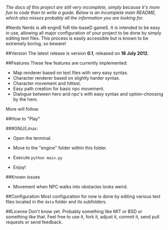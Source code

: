 _The docs of this project are still very incomplete, simply because it's more fun to code than to write a guide. Below is an incomplete main README, which also misses probably all the information you are looking for._

#Nerds
Nerds is aN enginE foR tile-baseD gameS. It is intended to be easy in use, allowing all major configuration of your project to be done by simply editing text files. This process is easily accessible but is known to be extremely boring, so beware!

##Version
The latest release is version __0.1__, released on __18 July 2012__.

##Features
These few features are currently implemented:

* Map renderer based on text files with very easy syntax.
* Character renderer based on slightly harder syntax.
* Character movement and hittest.
* Easy path creation for basic npc movement.
* Dialogue between hero and npc's with easy syntax and option-choosing by the hero.

More will follow.

##How to "Play"

###GNU/Linux:

* Open the terminal.

* Move to the "engine" folder within this folder.

* Execute `python main.py`

* Enjoy!

##Known issues
* Movement when NPC walks into obstacles looks weird.

##Configuration
Most configuration for now is done by editing various text files located in the `data` folder and its subfolders.

##License
Don't know yet. Probably something like MIT or BSD or something like that. Feel free to use it, fork it, adjust it, commit it, send pull requests or send feedback.
